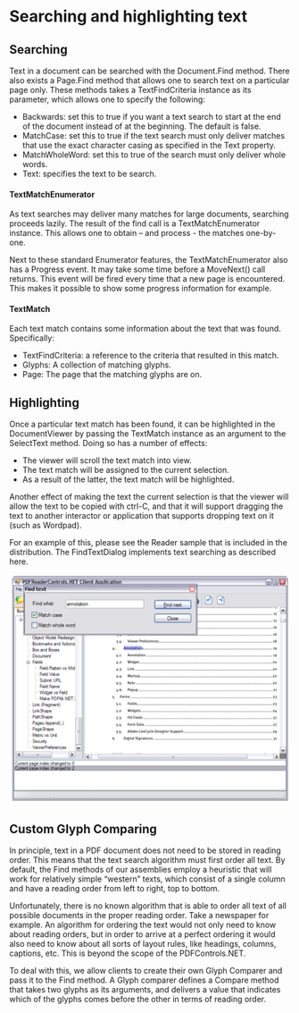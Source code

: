 # Searching and highlighting text

## Searching

Text in a document can be searched with the Document.Find method. There also exists a Page.Find method that allows one to search text on a particular page only. These methods takes a TextFindCriteria instance as its parameter, which allows one to specify the following:
&nbsp;<ul><li>
Backwards: set this to true if you want a text search to start at the end of the document instead of at the beginning. The default is false.</li><li>
MatchCase: set this to true if the text search must only deliver matches that use the exact character casing as specified in the Text property.</li><li>
MatchWholeWord: set this to true of the search must only deliver whole words.</li><li>
Text: specifies the text to be search.</li></ul>

#### TextMatchEnumerator

As text searches may deliver many matches for large documents, searching proceeds lazily. The result of the find call is a TextMatchEnumerator instance. This allows one to obtain – and process - the matches one-by-one.

Next to these standard Enumerator features, the TextMatchEnumerator also has a Progress event. It may take some time before a MoveNext() call returns. This event will be fired every time that a new page is encountered. This makes it possible to show some progress information for example.

#### TextMatch

Each text match contains some information about the text that was found. Specifically:
&nbsp;<ul><li>
TextFindCriteria: a reference to the criteria that resulted in this match.</li><li>
Glyphs: A collection of matching glyphs.</li><li>
Page: The page that the matching glyphs are on.</li></ul>

## Highlighting

Once a particular text match has been found, it can be highlighted in the DocumentViewer by passing the TextMatch instance as an argument to the SelectText method. Doing so has a number of effects:

- The viewer will scroll the text match into view.
- The text match will be assigned to the current selection.
- As a result of the latter, the text match will be highlighted.

Another effect of making the text the current selection is that the viewer will allow the text to be copied with ctrl-C, and that it will support dragging the text to another interactor or application that supports dropping text on it (such as Wordpad).

For an example of this, please see the Reader sample that is included in the distribution. The FindTextDialog implements text searching as described here.

![Searching and Highlighting text](/guide/pdfcontrols/winforms/media/searching-and-highlighting-text.png)

## Custom Glyph Comparing

In principle, text in a PDF document does not need to be stored in reading order. This means that the text search algorithm must first order all text. By default, the Find methods of our assemblies employ a heuristic that will work for relatively simple “western” texts, which consist of a single column and have a reading order from left to right, top to bottom.

Unfortunately, there is no known algorithm that is able to order all text of all possible documents in the proper reading order. Take a newspaper for example. An algorithm for ordering the text would not only need to know about reading orders, but in order to arrive at a perfect ordering it would also need to know about all sorts of layout rules, like headings, columns, captions, etc. This is beyond the scope of the PDFControls.NET.

To deal with this, we allow clients to create their own Glyph Comparer and pass it to the Find method. A Glyph comparer defines a Compare method that takes two glyphs as its arguments, and delivers a value that indicates which of the glyphs comes before the other in terms of reading order.